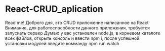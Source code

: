 # React-CRUD_aplication
Read me!
  Доброго дня, это CRUD приложение написанное на React
    Внимание, для работоспособности данного приложения, требуется запускать сервер
Думаю у вас установлен node.js, в корневом каталоге всех файлов, открыть консоль и ввести npm i, после успешной установки модулей введите комманду npm run watch
